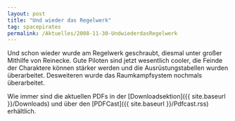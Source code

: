 ```yaml
---
layout: post
title: "Und wieder das Regelwerk"
tag: spacepirates
permalink: /Aktuelles/2008-11-30-UndwiederdasRegelwerk
---
```


Und schon wieder wurde am Regelwerk geschraubt, diesmal unter großer Mithilfe von Reinecke. Gute Piloten sind jetzt wesentlich cooler, die Feinde der Charaktere können stärker werden und die Ausrüstungstabellen wurden überarbeitet. Desweiteren wurde das Raumkampfsystem nochmals überarbeitet.

Wie immer sind die aktuellen PDFs in der [Downloadsektion]({{ site.baseurl }}/Downloads) und über den [PDFCast]({{ site.baseurl }}/Pdfcast.rss) erhältlich.


